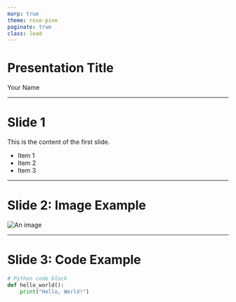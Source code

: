 ```yaml
---
marp: true
theme: rose-pine
paginate: true
class: lead
---
```


# Presentation Title

Your Name

---

# Slide 1

This is the content of the first slide.

- Item 1
- Item 2
- Item 3

---

# Slide 2: Image Example

![An image](https://placekitten.com/800/400)

---

# Slide 3: Code Example

```python
# Python code block
def hello_world():
    print("Hello, World!")
```
